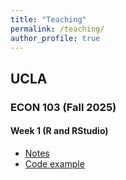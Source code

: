 ```yaml
---
title: "Teaching"
permalink: /teaching/
author_profile: true
---
```

## UCLA
### ECON 103 (Fall 2025)
#### Week 1 (R and RStudio)
* [Notes](files/UCLA/Econ103/Week_1_2025.pdf)
* [Code example](files/UCLA/Econ103/Week_1.R)

<!--
## Lecturer
### University of Chile
#### Master of Arts in Economics
* Workshop: MATLAB and Introduction to Dynamic Programming
  
### Universidad de los Andes, Chile
#### Bachelor of Arts in Economics 
* Monetary Macroeconomics
* Industrial Organization
* Probability Theory  

#### Master of Arts in Economics
* Microeconomic Theory I 

## Teaching Assistant

### University of Chile
#### Bachelor of Arts in Economics
* Introduction to Statistics
* Political Economy
* Econometrics (Quantitative Methods II)

#### Master of Arts in Economics
* Macroeconomics I (Prof. Rómulo Chumacero and Álvaro García-Marín)
* Macroeconomics II (Prof. Eduardo Engel)
* Econometrics I (Prof. Valentina Paredes)
* Econometrics II (Prof. Rómulo Chumacero)
-->

